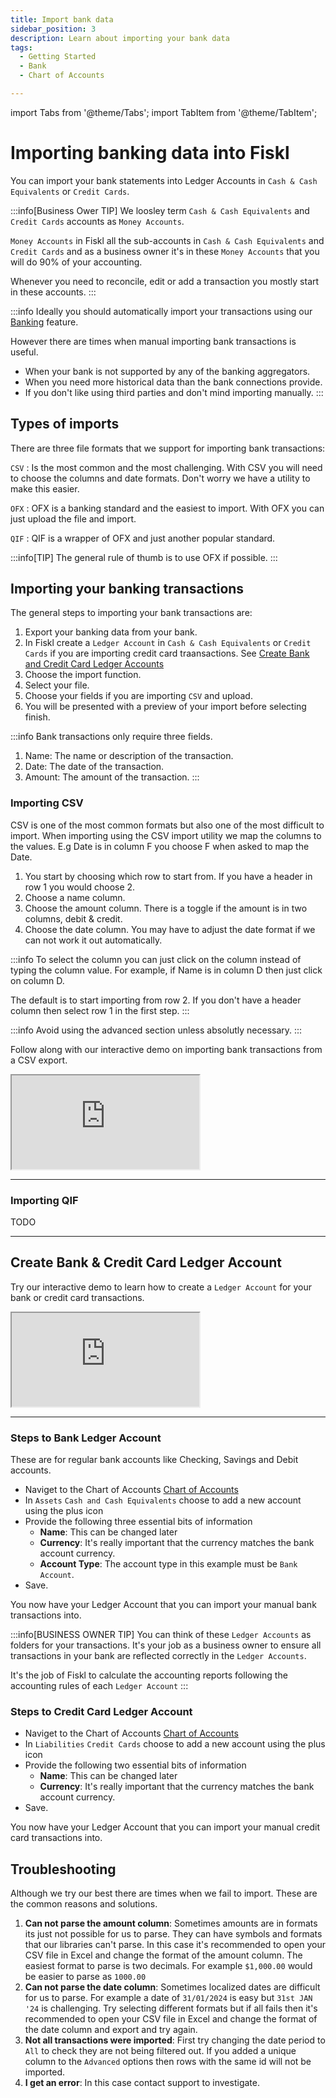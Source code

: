 ```yaml
---
title: Import bank data
sidebar_position: 3
description: Learn about importing your bank data
tags:
  - Getting Started
  - Bank
  - Chart of Accounts

---
```


import Tabs from '@theme/Tabs';
import TabItem from '@theme/TabItem';

# Importing banking data into Fiskl

You can import your bank statements into Ledger Accounts in `Cash & Cash Equivalents` or `Credit Cards`.

:::info[Business Ower TIP]
We loosley term `Cash & Cash Equivalents` and `Credit Cards` accounts as `Money Accounts`. 

`Money Accounts` in Fiskl all the sub-accounts in `Cash & Cash Equivalents` and `Credit Cards` and as a business owner it's in these `Money Accounts` that you will do 90% of your accounting.

Whenever you need to reconcile, edit or add a transaction you mostly start in these accounts.
:::

:::info
Ideally you should automatically import your transactions using our [Banking](./connect-bank) feature. 

However there are times when manual importing bank transactions is useful. 
- When your bank is not supported by any of the banking aggregators.
- When you need more historical data than the bank connections provide.
- If you don't like using third parties and don't mind importing manually.
:::

## Types of imports

There are three file formats that we support for importing bank transactions: 

`CSV` : Is the most common and the most challenging. With CSV you will need to choose the columns and date formats. Don't worry we have a utility to make this easier.

`OFX` : OFX is a banking standard and the easiest to import. With OFX you can just upload the file and import.

`QIF` : QIF is a wrapper of OFX and just another popular standard. 

:::info[TIP]
The general rule of thumb is to use OFX if possible. 
:::

## Importing your banking transactions

The general steps to importing your bank transactions are:

1. Export your banking data from your bank.
2. In Fiskl create a `Ledger Account` in `Cash & Cash Equivalents` or `Credit Cards` if you are importing credit card traansactions. See [Create Bank and Credit Card Ledger Accounts](#create-bank--credit-card-ledger-account)
3. Choose the import function.
4. Select your file.
5. Choose your fields if you are importing `CSV` and upload.
6. You will be presented with a preview of your import before selecting finish.

:::info
Bank transactions only require three fields.
1. Name: The name or description of the transaction.
2. Date: The date of the transaction.
3. Amount: The amount of the transaction.
:::

### Importing CSV

CSV is one of the most common formats but also one of the most difficult to import. When importing using the CSV import utility we map the columns to the values. E.g Date is in column F you choose F when asked to map the Date.

1. You start by choosing which row to start from. If you have a header in row 1 you would choose 2. 
2. Choose a name column.
3. Choose the amount column. There is a toggle if the amount is in two columns, debit & credit.
4. Choose the date column. You may have to adjust the date format if we can not work it out automatically.  

:::info
To select the column you can just click on the column instead of typing the column value. For example, if Name is in column D then just click on column D.

The default is to start importing from row 2.  If you don't have a header column then select row 1 in the first step.
:::

:::info
Avoid using the advanced section unless absolutly necessary.
:::

Follow along with our interactive demo on importing bank transactions from a CSV export.

<div style={{ position: 'relative', paddingBottom: '56.25%', height: 0, width: '100%' }}>
  <iframe
    style={{ position: 'absolute', top: 0, left: 0, width: '100%', height: '100%', border: 0 }}
    src="https://demo.fiskl.com/e/clzbiqgz100bbjp0cscukwq0l/tour"
    allowFullScreen
    webkitallowfullscreen="true"
    mozallowfullscreen="true"
    allowtransparency="true"
  ></iframe>
</div>

---

### Importing QIF

TODO

---


## Create Bank & Credit Card Ledger Account

Try our interactive demo to learn how to create a `Ledger Account` for your bank or credit card transactions.


<div style={{ position: 'relative', paddingBottom: '56.25%', height: 0, width: '100%' }}>
  <iframe
    style={{ position: 'absolute', top: 0, left: 0, width: '100%', height: '100%', border: 0 }}
    src="https://demo.fiskl.com/e/clzbevkqd005ml70ca9vev2dz/tour"
    allowFullScreen
    webkitallowfullscreen="true"
    mozallowfullscreen="true"
    allowtransparency="true"
  ></iframe>
</div>

---

### Steps to Bank Ledger Account

These are for regular bank accounts like Checking, Savings and Debit accounts. 

- Naviget to the Chart of Accounts [Chart of Accounts](https://my.fiskl.com/accounting/chart)
- In `Assets` `Cash and Cash Equivalents` choose to add a new account using the plus icon
- Provide the following three essential bits of information
    - **Name**: This can be changed later
    - **Currency**: It's really important that the currency matches the bank account currency. 
    - **Account Type**: The account type in this example must be `Bank Account`.
- Save. 

You now have your Ledger Account that you can import your manual bank transactions into. 

:::info[BUSINESS OWNER TIP]
You can think of these `Ledger Accounts` as folders for your transactions. It's your job as a business owner to ensure all transactions in your bank are reflected correctly in the `Ledger Accounts`.

It's the job of Fiskl to calculate the accounting reports following the accounting rules of each `Ledger Account`
:::

### Steps to Credit Card Ledger Account

- Naviget to the Chart of Accounts [Chart of Accounts](https://my.fiskl.com/accounting/chart)
- In `Liabilities` `Credit Cards` choose to add a new account using the plus icon
- Provide the following two essential bits of information
    - **Name**: This can be changed later
    - **Currency**: It's really important that the currency matches the bank account currency. 
- Save. 

You now have your Ledger Account that you can import your manual credit card transactions into. 


## Troubleshooting

Although we try our best there are times when we fail to import. These are the common reasons and solutions. 

1. **Can not parse the amount column**: Sometimes amounts are in formats its just not possible for us to parse. They can have symbols and formats that our libraries can't parse. In this case it's recommended to open your CSV file in Excel and change the format of the amount column. The easiest format to parse is two decimals. For example `$1,000.00` would be easier to parse as `1000.00`
2. **Can not parse the date column**: Sometimes localized dates are difficult for us to parse. For example a date of `31/01/2024` is easy but `31st JAN '24` is challenging. Try selecting different formats but if all fails then it's recommended to open your CSV file in Excel and change the format of the date column and export and try again.
3. **Not all transactions were imported**: First try changing the date period to `All` to check they are not being filtered out. If you added a unique column to the `Advanced` options then rows with the same id will not be imported. 
4. **I get an error**: In this case contact support to investigate. 





